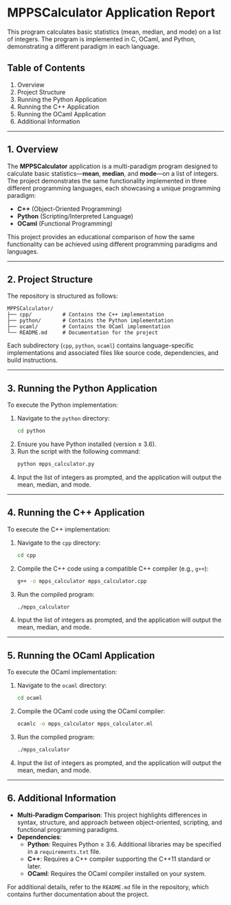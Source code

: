 # MPPSCalculator Application Report
This program calculates basic statistics (mean, median, and mode) on a list of integers. The program is implemented in C, OCaml, and Python, demonstrating a different paradigm in each language.

## Table of Contents
1. Overview
2. Project Structure
3. Running the Python Application
4. Running the C++ Application
5. Running the OCaml Application
6. Additional Information

---

## 1. Overview
The **MPPSCalculator** application is a multi-paradigm program designed to calculate basic statistics—**mean**, **median**, and **mode**—on a list of integers. The project demonstrates the same functionality implemented in three different programming languages, each showcasing a unique programming paradigm:
- **C++** (Object-Oriented Programming)
- **Python** (Scripting/Interpreted Language)
- **OCaml** (Functional Programming)

This project provides an educational comparison of how the same functionality can be achieved using different programming paradigms and languages.

---

## 2. Project Structure
The repository is structured as follows:
```
MPPSCalculator/
├── cpp/          # Contains the C++ implementation
├── python/       # Contains the Python implementation
├── ocaml/        # Contains the OCaml implementation
└── README.md     # Documentation for the project
```

Each subdirectory (`cpp`, `python`, `ocaml`) contains language-specific implementations and associated files like source code, dependencies, and build instructions.

---

## 3. Running the Python Application
To execute the Python implementation:
1. Navigate to the `python` directory:
   ```bash
   cd python
   ```
2. Ensure you have Python installed (version ≥ 3.6).
3. Run the script with the following command:
   ```bash
   python mpps_calculator.py
   ```
4. Input the list of integers as prompted, and the application will output the mean, median, and mode.

---

## 4. Running the C++ Application
To execute the C++ implementation:
1. Navigate to the `cpp` directory:
   ```bash
   cd cpp
   ```
2. Compile the C++ code using a compatible C++ compiler (e.g., `g++`):
   ```bash
   g++ -o mpps_calculator mpps_calculator.cpp
   ```
3. Run the compiled program:
   ```bash
   ./mpps_calculator
   ```
4. Input the list of integers as prompted, and the application will output the mean, median, and mode.

---

## 5. Running the OCaml Application
To execute the OCaml implementation:
1. Navigate to the `ocaml` directory:
   ```bash
   cd ocaml
   ```
2. Compile the OCaml code using the OCaml compiler:
   ```bash
   ocamlc -o mpps_calculator mpps_calculator.ml
   ```
3. Run the compiled program:
   ```bash
   ./mpps_calculator
   ```
4. Input the list of integers as prompted, and the application will output the mean, median, and mode.

---

## 6. Additional Information
- **Multi-Paradigm Comparison**: This project highlights differences in syntax, structure, and approach between object-oriented, scripting, and functional programming paradigms.
- **Dependencies**:
  - **Python**: Requires Python ≥ 3.6. Additional libraries may be specified in a `requirements.txt` file.
  - **C++**: Requires a C++ compiler supporting the C++11 standard or later.
  - **OCaml**: Requires the OCaml compiler installed on your system.

For additional details, refer to the `README.md` file in the repository, which contains further documentation about the project.
